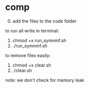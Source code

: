 # comp
0. add the files to the code folder

to run all write in terminal:
1. chmod +x run_symnmf.sh
2. ./run_symnmf.sh

   
to remove files easily:
1.  chmod +x clear.sh
2. ./clear.sh




note: we don't check for memory leak
